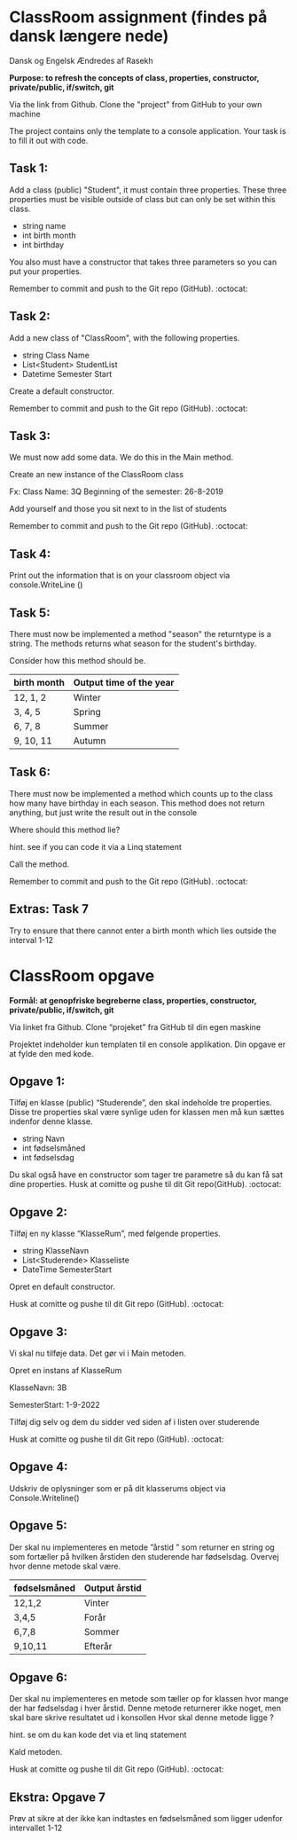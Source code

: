 
# ClassRoom assignment (findes på dansk længere nede)
Dansk og Engelsk
Ændredes af Rasekh

**Purpose: to refresh the concepts of class, properties, constructor, private/public, if/switch, git**

Via the link from Github. Clone the "project" from GitHub to your own machine

The project contains only the template to a console application. Your task is to fill it out with code.

 
## Task 1: 
Add a class (public) "Student", it must contain three properties. These three properties must be visible outside of class but can only be set within this class.

* string name
* int birth month
* int birthday

You also must have a constructor that takes three parameters so you can put your properties.

Remember to commit and push to the Git repo (GitHub). :octocat:

## Task 2:
Add a new class of "ClassRoom", with the following properties. 

* string Class Name
* List\<Student> StudentList
* Datetime Semester Start

Create a default constructor.

Remember to commit and push to the Git repo (GitHub). :octocat:

 

## Task 3:
We must now add some data. We do this in the Main method.

Create an new instance of the ClassRoom class 

Fx:
Class Name: 3Q
Beginning of the semester: 26-8-2019 

Add yourself and those you sit next to in the list of students

Remember to commit and push to the Git repo (GitHub). :octocat:


## Task 4:
Print out the information that is on your classroom object via console.WriteLine ()
 

## Task 5:
There must now be implemented a method "season" the returntype is a string. The methods returns what season for the student's birthday.

Consider how this method should be.

 
birth month  | Output time of the year
-------------|--------------
12, 1, 2     | Winter
3, 4, 5      | Spring
6, 7, 8      | Summer
9, 10, 11    | Autumn


## Task 6:

There must now be implemented a method which counts up to the class how many have birthday in each season. This method does not return anything, but just write the result out in the console 

Where should this method lie?

 
hint. see if you can code it via a Linq statement

Call the method.

 
Remember to commit and push to the Git repo (GitHub). :octocat:

 

## Extras: Task 7

Try to ensure that there cannot enter a birth month which lies outside the interval 1-12

 


# ClassRoom opgave 

**Formål: at genopfriske begreberne class, properties, constructor, private/public, if/switch, git**


Via linket fra Github. Clone “projeket” fra GitHub til din egen maskine


Projektet indeholder kun templaten til en console applikation. Din opgave er at fylde den med kode.

## Opgave 1: 

Tilføj en klasse (public) “Studerende”, den skal indeholde tre properties. Disse tre properties skal være synlige uden for klassen men må kun sættes indenfor denne klasse.

* string Navn
* int fødselsmåned
* int fødselsdag

Du skal også have en constructor som tager tre parametre så du kan få sat dine properties.
Husk at comitte og pushe til dit Git repo(GitHub). :octocat:


## Opgave 2:
Tilføj en ny klasse “KlasseRum”, med følgende properties.

* string KlasseNavn
* List\<Studerende> Klasseliste
* DateTime SemesterStart

Opret en default constructor.


Husk at comitte og pushe til dit Git repo (GitHub). :octocat:


## Opgave 3:

Vi skal nu tilføje data. Det gør vi i Main metoden.

Opret en instans af KlasseRum 

KlasseNavn: 3B

SemesterStart: 1-9-2022 

Tilføj dig selv og dem du sidder ved siden af i listen over studerende


Husk at comitte og pushe til dit Git repo (GitHub). :octocat:


## Opgave 4:
Udskriv de oplysninger som er på dit klasserums object via Console.Writeline()



## Opgave 5:
Der skal nu implementeres en metode ”årstid ”  som returner en string og som fortæller på hvilken årstiden den studerende har fødselsdag.
Overvej hvor denne metode skal være.

fødselsmåned | Output årstid
-------------|--------------
12,1,2       | Vinter
3,4,5        | Forår
6,7,8        | Sommer
9,10,11      | Efterår
 

## Opgave 6:
Der skal nu implementeres en metode som tæller op for klassen hvor mange der har fødselsdag i hver årstid. Denne metode returnerer ikke noget, men skal bare skrive resultatet ud i konsollen 
Hvor skal denne metode ligge ?

hint. se om du kan kode det via et linq statement

Kald metoden.

Husk at comitte og pushe til dit Git repo (GitHub). :octocat:


## Ekstra: Opgave 7
Prøv at sikre at der ikke kan indtastes en fødselsmåned som ligger udenfor intervallet 1-12


